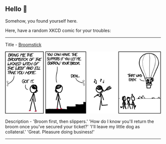 ## Hello 👀

Somehow, you found yourself here.

Here, have a random XKCD comic for your troubles:

-----------------------------------

Title - [Broomstick](https://xkcd.com/1149)

![Broomstick](./random_comic.png)

Description - 'Broom first, then slippers.' 'How do I know you'll return the broom once you've secured your ticket?' 'I'll leave my little dog as collateral.' 'Great. Pleasure doing business!'

-----------------------------------